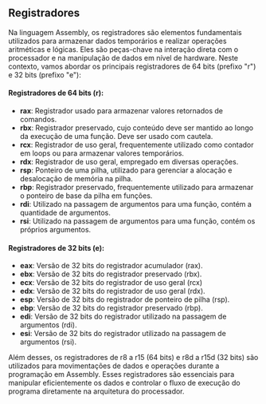 ## Registradores

Na linguagem Assembly, os registradores são elementos fundamentais utilizados para armazenar dados temporários e realizar operações aritméticas e lógicas. Eles são peças-chave na interação direta com o processador e na manipulação de dados em nível de hardware. Neste contexto, vamos abordar os principais registradores de 64 bits (prefixo "r") e 32 bits (prefixo "e"):

#### Registradores de 64 bits (r):

- **rax**: Registrador usado para armazenar valores retornados de comandos.
- **rbx**: Registrador preservado, cujo conteúdo deve ser mantido ao longo da execução de uma função. Deve ser usado com cautela.
- **rcx**: Registrador de uso geral, frequentemente utilizado como contador em loops ou para armazenar valores temporários.
- **rdx**: Registrador de uso geral, empregado em diversas operações.
- **rsp**: Ponteiro de uma pilha, utilizado para gerenciar a alocação e desalocação de memória na pilha.
- **rbp**: Registrador preservado, frequentemente utilizado para armazenar o ponteiro de base da pilha em funções.
- **rdi**: Utilizado na passagem de argumentos para uma função, contém a quantidade de argumentos.
- **rsi**: Utilizado na passagem de argumentos para uma função, contém os próprios argumentos.

#### Registradores de 32 bits (e):

- **eax**: Versão de 32 bits do registrador acumulador (rax).
- **ebx**: Versão de 32 bits do registrador preservado (rbx).
- **ecx**: Versão de 32 bits do registrador de uso geral (rcx)
- **edx**: Versão de 32 bits do registrador de uso geral (rdx). 
- **esp**: Versão de 32 bits do registrador de ponteiro de pilha (rsp). 
- **ebp**: Versão de 32 bits do registrador preservado (rbp). 
- **edi**: Versão de 32 bits do registrador utilizado na passagem de argumentos (rdi).
- **esi**: Versão de 32 bits do registrador utilizado na passagem de argumentos (rsi).

Além desses, os registradores de r8 a r15 (64 bits) e r8d a r15d (32 bits) são utilizados para movimentações de dados e operações durante a programação em Assembly. Esses registradores são essenciais para manipular eficientemente os dados e controlar o fluxo de execução do programa diretamente na arquitetura do processador.